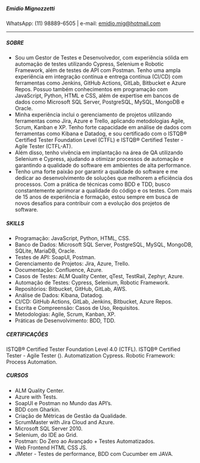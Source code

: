 ##### Emidio Mignozzetti
WhatsApp: (11) 98889-6505 | e-mail: emidio.mig@hotmail.com
***
##### SOBRE 
- Sou um Gestor de Testes e Desenvolvedor, com experiência sólida em automação de testes utilizando Cypress, Selenium e Robotic Framework, além de testes de API com Postman. Tenho uma ampla experiência em integração contínua e entrega contínua (CI/CD) com ferramentas como Jenkins, GitHub Actions, GitLab, Bitbucket e Azure Repos. Possuo também conhecimentos em programação com JavaScript, Python, HTML e CSS, além de expertise em bancos de dados como Microsoft SQL Server, PostgreSQL, MySQL, MongoDB e Oracle.
- Minha experiência inclui o gerenciamento de projetos utilizando ferramentas como Jira, Azure e Trello, aplicando metodologias Agile, Scrum, Kanban e XP. Tenho forte capacidade em análise de dados com ferramentas como Kibana e Datadog, e sou certificado com o ISTQB® Certified Tester Foundation Level (CTFL) e ISTQB® Certified Tester - Agile Tester (CTFL-AT).
- Além disso, tenho vivência em implantação na área de QA utilizando Selenium e Cypress, ajudando a otimizar processos de automação e garantindo a qualidade do software em ambientes de alta performance.
- Tenho uma forte paixão por garantir a qualidade do software e me dedicar ao desenvolvimento de soluções que melhorem a eficiência dos processos. Com a prática de técnicas como BDD e TDD, busco constantemente aprimorar a qualidade do código e os testes. Com mais de 15 anos de experiência e formação, estou sempre em busca de novos desafios para contribuir com a evolução dos projetos de software.

##### SKILLS
- Programação: JavaScript, Python, HTML, CSS.
- Banco de Dados: Microsoft SQL Server, PostgreSQL, MySQL, MongoDB, SQLite, MariaDB, Oracle.
- Testes de API: SoapUI, Postman.
- Gerenciamento de Projetos: Jira, Azure, Trello.
- Documentação: Confluence, Azure.
- Casos de Testes: ALM Quality Center, qTest, TestRail, Zephyr, Azure.
- Automação de Testes: Cypress, Selenium, Robotic Framework.
- Repositórios: Bitbucket, GitHub, GitLab, AWS.
- Análise de Dados: Kibana, Datadog.
- CI/CD: GitHub Actions, GitLab, Jenkins, Bitbucket, Azure Repos.
- Escrita e Compreensão: Casos de Uso, Requisitos.
- Metodologias: Agile, Scrum, Kanban, XP.
- Práticas de Desenvolvimento: BDD, TDD.

##### CERTIFICAÇÕES 
ISTQB® Certified Tester Foundation Level 4.0 (CTFL).
ISTQB® Certified Tester - Agile Tester ().
Automatization Cypress.
Robotic Framework: Process Automation.

##### CURSOS 
- ALM Quality Center. 
- Azure with Tests.
- SoapUI e Postman no Mundo das API’s.
- BDD com Gharkin.
- Criação de Métricas de Gestão da Qualidade. 
- ScrumMaster with Jira Cloud and Azure.
- Microsoft SQL Server 2010.
- Selenium, do IDE ao Grid. 
- Postman: Do Zero ao Avançado + Testes Automatizados.
- Web Frontend HTML CSS JS.
- JMeter - Testes de performance, BDD com Cucumber em JAVA.
